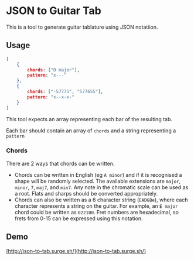 # JSON to Guitar Tab
This is a tool to generate guitar tablature using JSON notatiion.

## Usage
```json
[
    {
        chords: ["D major"],
        pattern: "x---"
    },
    {
        chords: ["-57775", "577655"],
        pattern: "x--x-x-"
    }
]
```

This tool expects an array representing each bar of the resulting tab.

Each bar should contain an array of `chords` and a string representing a `pattern`

### Chords
There are 2 ways that chords can be written.

- Chords can be written in English (eg `A minor`) and if it is recognised a shape will be randomly selected.
The available extensions are `major`, `minor`, `7`, `maj7`, and `min7`. Any note in the chromatic scale can be used as a root. Flats and sharps should be converted appropriately.
- Chords can also be written as a 6 character string (`EADGBe`), where each character represents a string on the guitar.
For example, an `E major` chord could be written as `022100`. Fret numbers are hexadecimal, so frets from 0-15 can be expressed using this notation.

## Demo
[http://json-to-tab.surge.sh/](http://json-to-tab.surge.sh/)